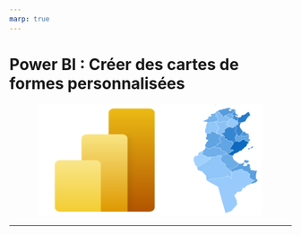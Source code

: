 ```yaml
---
marp: true
---
```


<style scoped>
p { text-align: center; }
</style>

# Power BI : Créer des cartes de formes personnalisées 



<p><img src="../images/Cover.png" width="400" height="200"></p>

---
